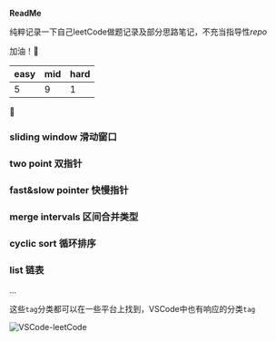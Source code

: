 
**ReadMe**

纯粹记录一下自己leetCode做题记录及部分思路笔记，不充当指导性*repo*

加油！🌄

| easy | mid | hard |
| ---  | --- | ---  |
| 5 | 9 | 1 |


📝
### sliding window 滑动窗口

### two point 双指针

### fast&slow pointer 快慢指针

### merge intervals 区间合并类型

### cyclic sort 循环排序

### list 链表

...

这些`tag`分类都可以在一些平台上找到，VSCode中也有响应的分类`tag`

![VSCode-leetCode](https://github.com/Jayantxu/leeCode/static/NO1.png)

